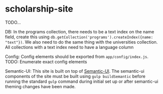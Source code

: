# scholarship-site
TODO...

DB:
In the programs collection, there needs to be a text index on the name field, create this using `db.getCollection('programs').createIndex({name: "text"})`.
We also need to do the same thing with the universities collection.
All collections with a text index need to have a language column

Config:
Config elements should be exported from `app/config/index.js`. TODO: Enumerate exact config elements

Semantic-UI:
This site is built on top of [Semantic-UI](https://semantic-ui.com/). The semantic-ui components of the site must be built using `gulp buildSemantic` before running the standard `gulp` command during initial set up or after semantic-ui theming changes have been made.
